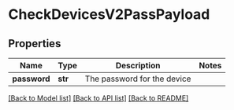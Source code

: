 # CheckDevicesV2PassPayload

## Properties
Name | Type | Description | Notes
------------ | ------------- | ------------- | -------------
**password** | **str** | The password for the device | 

[[Back to Model list]](../README.md#documentation-for-models) [[Back to API list]](../README.md#documentation-for-api-endpoints) [[Back to README]](../README.md)


